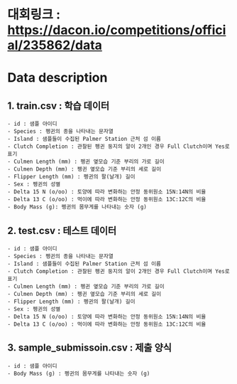 # 대회링크 : https://dacon.io/competitions/official/235862/data

# Data description
## 1. train.csv : 학습 데이터
    - id : 샘플 아이디
    - Species : 펭귄의 종을 나타내는 문자열
    - Island : 샘플들이 수집된 Palmer Station 근처 섬 이름
    - Clutch Completion : 관찰된 펭귄 둥지의 알이 2개인 경우 Full Clutch이며 Yes로 표기
    - Culmen Length (mm) : 펭귄 옆모습 기준 부리의 가로 길이
    - Culmen Depth (mm) : 펭귄 옆모습 기준 부리의 세로 길이
    - Flipper Length (mm) : 펭귄의 팔(날개) 길이
    - Sex : 펭귄의 성별
    - Delta 15 N (o/oo) : 토양에 따라 변화하는 안정 동위원소 15N:14N의 비율
    - Delta 13 C (o/oo) : 먹이에 따라 변화하는 안정 동위원소 13C:12C의 비율
    - Body Mass (g): 펭귄의 몸무게를 나타내는 숫자 (g)


## 2. test.csv : 테스트 데이터
    - id : 샘플 아이디
    - Species : 펭귄의 종을 나타내는 문자열
    - Island : 샘플들이 수집된 Palmer Station 근처 섬 이름
    - Clutch Completion : 관찰된 펭귄 둥지의 알이 2개인 경우 Full Clutch이며 Yes로 표기
    - Culmen Length (mm) : 펭귄 옆모습 기준 부리의 가로 길이
    - Culmen Depth (mm) : 펭귄 옆모습 기준 부리의 세로 길이
    - Flipper Length (mm) : 펭귄의 팔(날개) 길이
    - Sex : 펭귄의 성별
    - Delta 15 N (o/oo) : 토양에 따라 변화하는 안정 동위원소 15N:14N의 비율
    - Delta 13 C (o/oo) : 먹이에 따라 변화하는 안정 동위원소 13C:12C의 비율


## 3. sample_submissoin.csv : 제출 양식
    - id : 샘플 아이디
    - Body Mass (g) : 펭귄의 몸무게를 나타내는 숫자 (g)